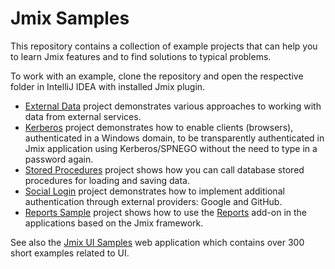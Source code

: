 # Jmix Samples

This repository contains a collection of example projects that can help you to learn Jmix features and to find solutions to typical problems.   

To work with an example, clone the repository and open the respective folder in IntelliJ IDEA with installed Jmix plugin.

- [External Data](external-data-sample) project demonstrates various approaches to working with data from external services.
- [Kerberos](kerberos-sample) project demonstrates how to enable clients (browsers), authenticated in a Windows domain, to be transparently authenticated in Jmix application using Kerberos/SPNEGO without the need to type in a password again.
- [Stored Procedures](stored-procedures-sample) project shows how you can call database stored procedures for loading and saving data.
- [Social Login](social-login-sample) project demonstrates how to implement additional authentication through external providers: Google and GitHub.
- [Reports Sample](reports-sample) project shows how to use the [Reports](https://docs.jmix.io/jmix/reports/index.html) add-on in the applications based on the Jmix framework.

See also the [Jmix UI Samples](https://demo.jmix.io/sampler) web application which contains over 300 short examples related to UI.